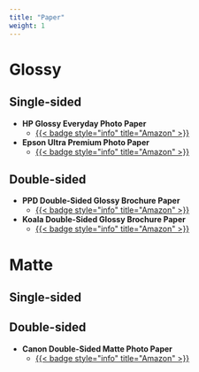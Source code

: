```yaml
---
title: "Paper"
weight: 1
---
```


# Glossy

## Single-sided
- **HP Glossy Everyday Photo Paper**
  - [{{< badge style="info" title="Amazon" >}}](https://www.amazon.com/dp/B000TT7YRY)
- **Epson Ultra Premium Photo Paper**
  - [{{< badge style="info" title="Amazon" >}}](https://www.amazon.com/dp/B001441YFQ)

## Double-sided
- **PPD Double-Sided Glossy Brochure Paper**
  - [{{< badge style="info" title="Amazon" >}}](https://www.amazon.com/dp/B000W4FDW4)
- **Koala Double-Sided Glossy Brochure Paper**
  - [{{< badge style="info" title="Amazon" >}}](https://www.amazon.com/dp/B07JZBJDSG)

# Matte

## Single-sided

## Double-sided
- **Canon Double-Sided Matte Photo Paper**
  - [{{< badge style="info" title="Amazon" >}}](https://www.amazon.com/dp/B0844FRSJK)